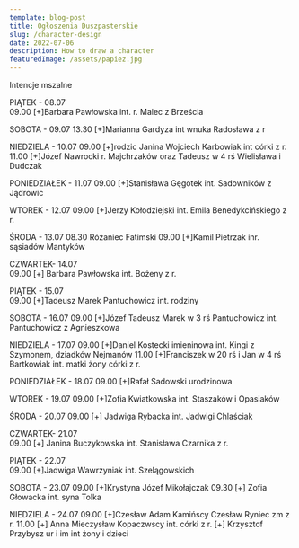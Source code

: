 ```yaml
---
template: blog-post
title: Ogłoszenia Duszpasterskie
slug: /character-design
date: 2022-07-06
description: How to draw a character
featuredImage: /assets/papiez.jpg
---
```

      

Intencje mszalne  

PIĄTEK  - 08.07     
09.00 [+]Barbara Pawłowska int. r. Malec z Brześcia

SOBOTA - 09.07
13.30 [+]Marianna Gardyza int wnuka Radosława z r

NIEDZIELA - 10.07
09.00 [+]rodzic Janina Wojciech Karbowiak int córki z r.
11.00 [+]Józef Nawrocki r. Majchrzaków oraz Tadeusz w 4 rś Wielisława i  Dudczak

PONIEDZIAŁEK -  11.07 
09.00 [+]Stanisława Gęgotek int. Sadowników z Jądrowic

WTOREK  -  12.07
09.00 [+]Jerzy Kołodziejski int. Emila Benedykcińskiego z r.

ŚRODA - 13.07
08.30 Różaniec Fatimski
09.00 [+]Kamil Pietrzak inr. sąsiadów Mantyków

CZWARTEK-  14.07  
09.00 [+]  Barbara Pawłowska int. Bożeny z r.

PIĄTEK  - 15.07     
09.00 [+]Tadeusz Marek Pantuchowicz int. rodziny

SOBOTA - 16.07
09.00 [+]Józef Tadeusz Marek w 3 rś Pantuchowicz int. Pantuchowicz z Agnieszkowa

NIEDZIELA - 17.07
09.00 [+]Daniel Kostecki imieninowa int. Kingi z Szymonem, dziadków Nejmanów
11.00 [+]Franciszek w 20 rś i Jan w 4 rś Bartkowiak int. matki żony córki z r.

PONIEDZIAŁEK -  18.07 
09.00 [+]Rafał Sadowski urodzinowa

WTOREK  -  19.07
09.00 [+]Zofia Kwiatkowska int. Staszaków i Opasiaków

ŚRODA - 20.07
09.00 [+] Jadwiga Rybacka int. Jadwigi Chlaściak

CZWARTEK-  21.07  
09.00 [+]  Janina Buczykowska  int. Stanisława Czarnika z r.

PIĄTEK  - 22.07     
09.00 [+]Jadwiga Wawrzyniak  int. Szelągowskich

SOBOTA - 23.07
09.00 [+]Krystyna Józef Mikołajczak
09.30 [+] Zofia Głowacka int. syna Tolka

NIEDZIELA - 24.07
09.00 [+]Czesław Adam Kamińscy Czesław Ryniec zm z r.
11.00 [+] Anna Mieczysław Kopaczwscy int. córki z r.
[+] Krzysztof Przybysz ur i im int żony i dzieci